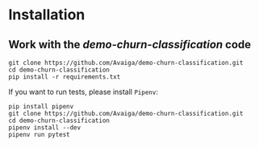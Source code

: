 # Installation

## Work with the _demo-churn-classification_ code
```
git clone https://github.com/Avaiga/demo-churn-classification.git
cd demo-churn-classification
pip install -r requirements.txt
```

If you want to run tests, please install `Pipenv`:
```
pip install pipenv
git clone https://github.com/Avaiga/demo-churn-classification.git
cd demo-churn-classification
pipenv install --dev
pipenv run pytest
```
